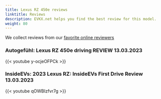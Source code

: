 ```yaml
---
title: Lexus RZ 450e reviews
linktitle: Reviews
description: EVKX.net helps you find the best review for this model. 
weight: 80
---
```

We collect reviews from our [favorite online reviewers](/guides/evreviewers/)

### Autogefühl: Lexus RZ 450e driving REVIEW 13.03.2023

{{< youtube y-ocjeOFPCk >}}

### InsideEVs: 2023 Lexus RZ: InsideEVs First Drive Review 13.03.2023

{{< youtube qOWBIzfvr7g >}}

